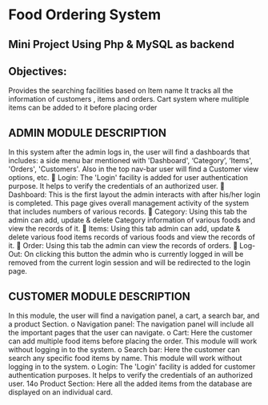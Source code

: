 # Food Ordering System

## Mini Project Using Php & MySQL as backend 

## Objectives:
Provides the searching facilities based on Item name
It tracks all the information of customers , items and
orders.
Cart system where mulitiple items can be added to it
before placing order

## ADMIN MODULE DESCRIPTION
In this system after the admin logs in, the user will find a dashboards that includes: a side
menu bar mentioned with 'Dashboard', ‘Category’, ‘Items', 'Orders', 'Customers'. Also in
the top nav-bar user will find a Customer view options, etc.
 Login: The 'Login' facility is added for user authentication purpose. It helps to
verify the credentials of an authorized user.
 Dashboard: This is the first layout the admin interacts with after his/her login is
completed. This page gives overall management activity of the system that includes
numbers of various records.
 Category: Using this tab the admin can add, update & delete Category information
of various foods and view the records of it.
 Items: Using this tab admin can add, update & delete various food items records of
various foods and view the records of it.
 Order: Using this tab the admin can view the records of orders.
 Log-Out: On clicking this button the admin who is currently logged in will be
removed from the current login session and will be redirected to the login page.

## CUSTOMER MODULE DESCRIPTION
In this module, the user will find a navigation panel, a cart, a search bar, and a product
Section.
o Navigation panel: The navigation panel will include all the important pages that
the user can navigate.
o Cart: Here the customer can add multiple food items before placing the order.
This module will work without logging in to the system.
o Search bar: Here the customer can search any specific food items by name. This
module will work without logging in to the system.
o Login: The 'Login' facility is added for customer authentication purposes. It helps
to verify the credentials of an authorized user.
14o Product Section: Here all the added items from the database are displayed on an
individual card.
